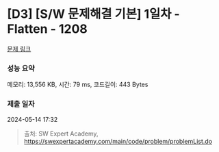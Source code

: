 # [D3] [S/W 문제해결 기본] 1일차 - Flatten - 1208 

[문제 링크](https://swexpertacademy.com/main/code/problem/problemDetail.do?contestProbId=AV139KOaABgCFAYh) 

### 성능 요약

메모리: 13,556 KB, 시간: 79 ms, 코드길이: 443 Bytes

### 제출 일자

2024-05-14 17:32



> 출처: SW Expert Academy, https://swexpertacademy.com/main/code/problem/problemList.do